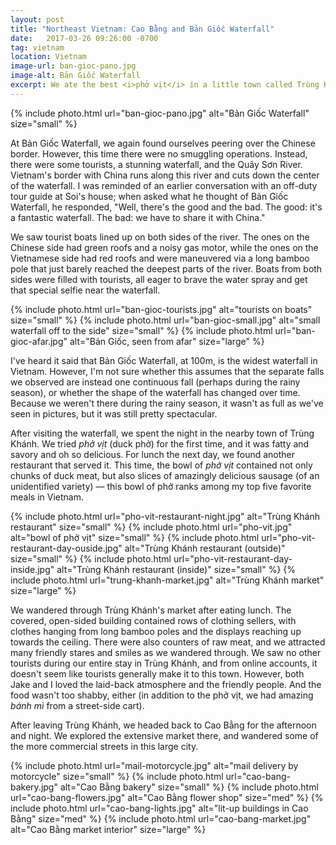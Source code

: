 ```yaml
---
layout: post
title: "Northeast Vietnam: Cao Bằng and Bản Giốc Waterfall"
date:   2017-03-26 09:26:00 -0700
tag: vietnam
location: Vietnam
image-url: ban-gioc-pano.jpg
image-alt: Bản Giốc Waterfall
excerpt: We ate the best <i>phở vịt</i> in a little town called Trùng Khánh.
---
```

<div class='img-gallery'>
{% include photo.html url="ban-gioc-pano.jpg" alt="Bản Giốc Waterfall" size="small" %}
</div>

At Bản Giốc Waterfall, we again found ourselves peering over the Chinese border. However, this time there were no smuggling operations. Instead, there were some tourists, a stunning waterfall, and the Quây Sơn River. Vietnam's border with China runs along this river and cuts down the center of the waterfall. I was reminded of an earlier conversation with an off-duty tour guide at Soi's house; when asked what he thought of Bản Giốc Waterfall, he responded, "Well, there's the good and the bad. The good: it's a fantastic waterfall. The bad: we have to share it with China."

We saw tourist boats lined up on both sides of the river. The ones on the Chinese side had green roofs and a noisy gas motor, while the ones on the Vietnamese side had red roofs and were maneuvered via a long bamboo pole that just barely reached the deepest parts of the river. Boats from both sides were filled with tourists, all eager to brave the water spray and get that special selfie near the waterfall.

<div class='img-gallery'>
{% include photo.html url="ban-gioc-tourists.jpg" alt="tourists on boats" size="small" %}
{% include photo.html url="ban-gioc-small.jpg" alt="small waterfall off to the side" size="small" %}
{% include photo.html url="ban-gioc-afar.jpg" alt="Bản Giốc, seen from afar" size="large" %}
</div>

I've heard it said that Bản Giốc Waterfall, at 100m, is the widest waterfall in Vietnam. However, I'm not sure whether this assumes that the separate falls we observed are instead one continuous fall (perhaps during the rainy season), or whether the shape of the waterfall has changed over time. Because we weren't there during the rainy season, it wasn't as full as we've seen in pictures, but it was still pretty spectacular.

After visiting the waterfall, we spent the night in the nearby town of Trùng Khánh. We tried _phở vịt_ (duck phở) for the first time, and it was fatty and savory and oh so delicious. For lunch the next day, we found another restaurant that served it. This time, the bowl of _phở vịt_ contained not only chunks of duck meat, but also slices of amazingly delicious sausage (of an unidentified variety) — this bowl of phở ranks among my top five favorite meals in Vietnam.

<div class='img-gallery'>
{% include photo.html url="pho-vit-restaurant-night.jpg" alt="Trùng Khánh restaurant" size="small" %}
{% include photo.html url="pho-vit.jpg" alt="bowl of phở vịt" size="small" %}
{% include photo.html url="pho-vit-restaurant-day-ouside.jpg" alt="Trùng Khánh restaurant (outside)" size="small" %}
{% include photo.html url="pho-vit-restaurant-day-inside.jpg" alt="Trùng Khánh restaurant (inside)" size="small" %}
{% include photo.html url="trung-khanh-market.jpg" alt="Trùng Khánh market" size="large" %}
</div>

We wandered through Trùng Khánh's market after eating lunch. The covered, open-sided building contained rows of clothing sellers, with clothes hanging from long bamboo poles and the displays reaching up towards the ceiling. There were also counters of raw meat, and we attracted many friendly stares and smiles as we wandered through. We saw no other tourists during our entire stay in Trùng Khánh, and from online accounts, it doesn't seem like tourists generally make it to this town. However, both Jake and I loved the laid-back atmosphere and the friendly people. And the food wasn't too shabby, either (in addition to the phở vịt, we had amazing _bánh mì_ from a street-side cart).

After leaving Trùng Khánh, we headed back to Cao Bằng for the afternoon and night. We explored the extensive market there, and wandered some of the more commercial streets in this large city.

<div class='img-gallery'>
{% include photo.html url="mail-motorcycle.jpg" alt="mail delivery by motorcycle" size="small" %}
{% include photo.html url="cao-bang-bakery.jpg" alt="Cao Bằng bakery" size="small" %}
{% include photo.html url="cao-bang-flowers.jpg" alt="Cao Bằng flower shop" size="med" %}
{% include photo.html url="cao-bang-lights.jpg" alt="lit-up buildings in Cao Bằng" size="med" %}
{% include photo.html url="cao-bang-market.jpg" alt="Cao Bằng market interior" size="large" %}
</div>
